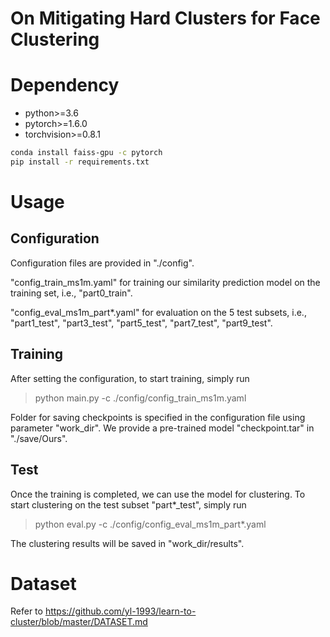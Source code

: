 # On Mitigating Hard Clusters for Face Clustering

# Dependency

- python>=3.6
- pytorch>=1.6.0
- torchvision>=0.8.1

```bash
conda install faiss-gpu -c pytorch
pip install -r requirements.txt
```

# Usage

## Configuration

Configuration files are provided in "./config".

"config_train_ms1m.yaml" for training our similarity prediction model on the training set, i.e., "part0_train".

"config_eval_ms1m_part*.yaml" for evaluation on the 5 test subsets, i.e., "part1_test", "part3_test", "part5_test", "part7_test", "part9_test".

## Training

After setting the configuration, to start training, simply run

> python main.py -c ./config/config_train_ms1m.yaml

Folder for saving checkpoints is specified in the configuration file using parameter "work_dir".
We provide a pre-trained model "checkpoint.tar" in "./save/Ours".

## Test
Once the training is completed, we can use the model for clustering.
To start clustering on the test subset "part*_test", simply run

> python eval.py -c ./config/config_eval_ms1m_part*.yaml

The clustering results will be saved in "work_dir/results".

# Dataset

Refer to https://github.com/yl-1993/learn-to-cluster/blob/master/DATASET.md